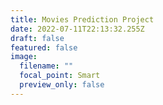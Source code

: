 ```yaml
---
title: Movies Prediction Project
date: 2022-07-11T22:13:32.255Z
draft: false
featured: false
image:
  filename: ""
  focal_point: Smart
  preview_only: false
---
```

